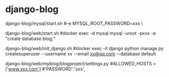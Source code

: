 
# django-blog

django-blog/mysql/start.sh 
	#-e MYSQL_ROOT_PASSWORD=xxx \
  
django-blog/web/start.sh
	#docker exec -d mysql mysql -uroot -pxxx -e "create database blog;"
	
django-blog/web/init_django.sh
	#docker exec -it django python manage.py createsuperuser --username xx --email xx@qq.com --database default
	
django-blog/web/myblog/blogproject/settings.py
	#ALLOWED_HOSTS = ['www.xxx.com']
    #'PASSWORD':'xxx',
